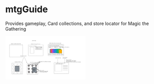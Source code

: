 # mtgGuide
Provides gameplay, Card collections, and store locator for Magic the Gathering


<img src='assets/pictures/MTGexcal.png' height="50%" width="50%" alt='MTGG excalidraw'>
